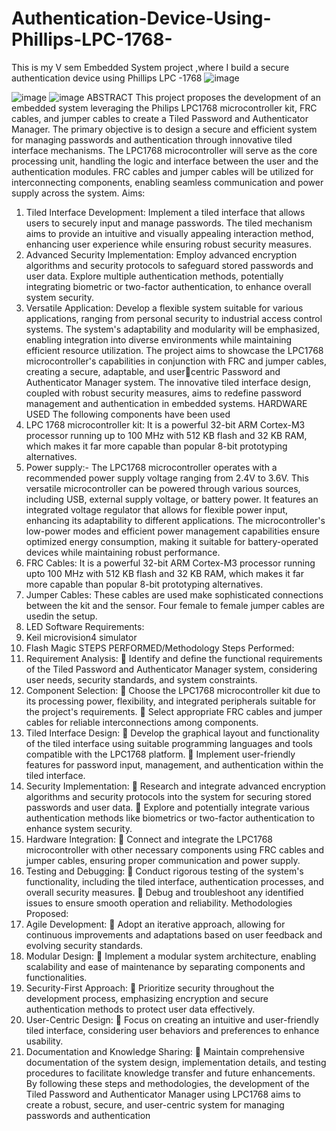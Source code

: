 # Authentication-Device-Using-Phillips-LPC-1768-
This is my V sem Embedded System project ,where I build a secure authentication device using Phillips LPC -1768
![image](https://github.com/0110Yash/Authentication-Device-Using-Phillips-LPC-1768-/assets/72968665/0d08e166-9cf5-4cbe-8b42-c917d07d2052)

![image](https://github.com/0110Yash/Authentication-Device-Using-Phillips-LPC-1768-/assets/72968665/829cddb2-b9ee-4c1c-9a9c-93c0fa10a266)
![image](https://github.com/0110Yash/Authentication-Device-Using-Phillips-LPC-1768-/assets/72968665/8d5107b3-25d6-40d6-b332-ba81a42c4e2f)
ABSTRACT
This project proposes the development of an embedded system leveraging the 
Philips LPC1768 microcontroller kit, FRC cables, and jumper cables to create a 
Tiled Password and Authenticator Manager. The primary objective is to design a 
secure and efficient system for managing passwords and authentication through 
innovative tiled interface mechanisms.
The LPC1768 microcontroller will serve as the core processing unit, handling the 
logic and interface between the user and the authentication modules. FRC cables 
and jumper cables will be utilized for interconnecting components, enabling 
seamless communication and power supply across the system.
Aims:
1. Tiled Interface Development: Implement a tiled interface that allows users 
to securely input and manage passwords. The tiled mechanism aims to 
provide an intuitive and visually appealing interaction method, enhancing 
user experience while ensuring robust security measures.
2. Advanced Security Implementation: Employ advanced encryption 
algorithms and security protocols to safeguard stored passwords and user 
data. Explore multiple authentication methods, potentially integrating 
biometric or two-factor authentication, to enhance overall system security.
3. Versatile Application: Develop a flexible system suitable for various 
applications, ranging from personal security to industrial access control 
systems. The system's adaptability and modularity will be emphasized, 
enabling integration into diverse environments while maintaining efficient 
resource utilization.
The project aims to showcase the LPC1768 microcontroller's capabilities in 
conjunction with FRC and jumper cables, creating a secure, adaptable, and usercentric Password and Authenticator Manager system. The innovative tiled interface 
design, coupled with robust security measures, aims to redefine password 
management and authentication in embedded systems.
HARDWARE USED
The following components have been used
1. LPC 1768 microcontroller kit: It is a powerful 32-bit ARM Cortex-M3 
processor running up to 100 MHz with 512 KB flash and 32 KB RAM, 
which makes it far more capable than popular 8-bit prototyping 
alternatives.
2. Power supply:- The LPC1768 microcontroller operates with a recommended 
power supply voltage ranging from 2.4V to 3.6V. This versatile microcontroller 
can be powered through various sources, including USB, external supply voltage, 
or battery power. It features an integrated voltage regulator that allows for 
flexible power input, enhancing its adaptability to different applications. The 
microcontroller's low-power modes and efficient power management capabilities 
ensure optimized energy consumption, making it suitable for battery-operated 
devices while maintaining robust performance.
3. FRC Cables: It is a powerful 32-bit ARM Cortex-M3 processor running upto 100 
MHz with 512 KB flash and 32 KB RAM, which makes it far more capable than 
popular 8-bit prototyping alternatives.
4. Jumper Cables: These cables are used make sophisticated connections between 
the kit and the sensor. Four female to female jumper cables are usedin the setup.
5. LED
Software Requirements:
1. Keil microvision4 simulator
2. Flash Magic
STEPS PERFORMED/Methodology
Steps Performed:
1. Requirement Analysis:
 Identify and define the functional requirements of the Tiled 
Password and Authenticator Manager system, considering 
user needs, security standards, and system constraints.
2. Component Selection:
 Choose the LPC1768 microcontroller kit due to its processing 
power, flexibility, and integrated peripherals suitable for the 
project's requirements.
 Select appropriate FRC cables and jumper cables for reliable 
interconnections among components.
3. Tiled Interface Design:
 Develop the graphical layout and functionality of the tiled 
interface using suitable programming languages and tools 
compatible with the LPC1768 platform.
 Implement user-friendly features for password input, 
management, and authentication within the tiled interface.
4. Security Implementation:
 Research and integrate advanced encryption algorithms and 
security protocols into the system for securing stored 
passwords and user data.
 Explore and potentially integrate various authentication 
methods like biometrics or two-factor authentication to 
enhance system security.
5. Hardware Integration:
 Connect and integrate the LPC1768 microcontroller with other 
necessary components using FRC cables and jumper cables, 
ensuring proper communication and power supply.
6. Testing and Debugging:
 Conduct rigorous testing of the system's functionality, 
including the tiled interface, authentication processes, and 
overall security measures.
 Debug and troubleshoot any identified issues to ensure 
smooth operation and reliability.
Methodologies Proposed:
1. Agile Development:
 Adopt an iterative approach, allowing for continuous 
improvements and adaptations based on user feedback and 
evolving security standards.
2. Modular Design:
 Implement a modular system architecture, enabling scalability and 
ease of maintenance by separating components and 
functionalities.
3. Security-First Approach:
 Prioritize security throughout the development process, 
emphasizing encryption and secure authentication methods to 
protect user data effectively.
4. User-Centric Design:
 Focus on creating an intuitive and user-friendly tiled interface, 
considering user behaviors and preferences to enhance usability.
5. Documentation and Knowledge Sharing:
 Maintain comprehensive documentation of the system design, 
implementation details, and testing procedures to facilitate 
knowledge transfer and future enhancements.
By following these steps and methodologies, the development of the 
Tiled Password and Authenticator Manager using LPC1768 aims to 
create a robust, secure, and user-centric system for managing 
passwords and authentication
